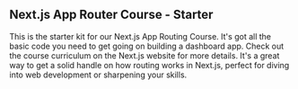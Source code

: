## Next.js App Router Course - Starter

This is the starter kit for our Next.js App Routing Course. It's got all the basic code you need to get going on building a dashboard app. Check out the course curriculum on the Next.js website for more details. It's a great way to get a solid handle on how routing works in Next.js, perfect for diving into web development or sharpening your skills.
